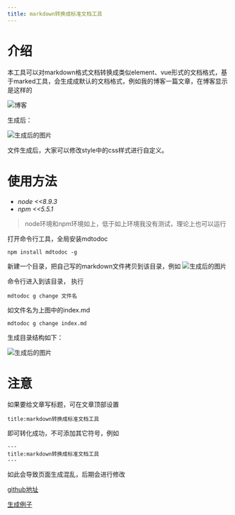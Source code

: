 ```yaml
---
title: markdown转换成标准文档工具
---
```

# 介绍

本工具可以对markdown格式文档转换成类似element、vue形式的文档格式，基于marked工具，会生成成默认的文档格式，例如我的博客一篇文章，在博客显示是这样的

![博客][1]

生成后：

![生成后的图片][2]

文件生成后，大家可以修改style中的css样式进行自定义。


# 使用方法

- *node <<8.9.3*
- *npm  <<5.5.1*

> node环境和npm环境如上，低于如上环境我没有测试，理论上也可以运行

打开命令行工具，全局安装mdtodoc
```shell
npm install mdtodoc -g
```

新建一个目录，把自己写的markdown文件拷贝到该目录，例如
![生成后的图片][3]

命令行进入到该目录，
执行
```shell
mdtodoc g change 文件名
```
如文件名为上图中的index.md
```shell
mdtodoc g change index.md
```
生成目录结构如下：

![生成后的图片][4]

# 注意

如果要给文章写标题，可在文章顶部设置
```
title:markdown转换成标准文档工具
```
即可转化成功，不可添加其它符号，例如
```
---
title:markdown转换成标准文档工具
---
```
如此会导致页面生成混乱，后期会进行修改

[github地址](https://github.com/xuzhongpeng/mdtodoc)

[生成例子](http://www.xuzhongpeng.top/myhtml/webpack%E6%9E%84%E5%BB%BAvue%E9%A1%B9%E7%9B%AE.html)

[1]:http://www.xuzhongpeng.top/images/mdtodoc/eg2.png "eg2"
[2]:http://www.xuzhongpeng.top/images/mdtodoc/eg1.png "eg1"
[3]:http://www.xuzhongpeng.top/images/mdtodoc/eg3.png "eg3"
[4]:http://www.xuzhongpeng.top/images/mdtodoc/eg4.png "eg4"